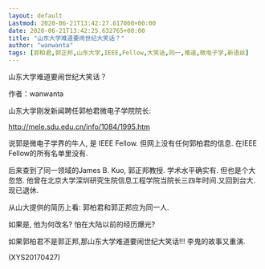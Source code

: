 ```yaml
---
layout: default
Lastmod: 2020-06-21T13:42:27.617000+00:00
date: 2020-06-21T13:42:25.632765+00:00
title: "山东大学难道要闹世纪大笑话？"
author: "wanwanta"
tags: [郭柏君,郭正邦,山东大学,IEEE,Fellow,大笑话,同一,难道,微电子学,新语丝]
---
```


山东大学难道要闹世纪大笑话？

作者：wanwanta

山东大学刚发新闻聘任郭柏君微电子学院院长:

http://mele.sdu.edu.cn/info/1084/1995.htm

说郭是微电子学界的牛人, 是 IEEE Fellow. 但网上没有任何郭柏君的信息. 在IEEE Fellow的所有名单里没有.

后来查到了同一领域的James B. Kuo, 郭正邦教授. 学术水平确实有. 但也是个大忽悠. 他曾在北京大学深圳研究生院信息工程学院当院长三四年时间.又回到台大. 现已退休.

从山大提供的简历上看: 郭柏君和郭正邦应为同一人.

如果是, 他为何改名? 怕在大陆以前的经历爆光?

如果郭柏君不是郭正邦,那山东大学难道要闹世纪大笑话!!! 李鬼的故事又重演.

(XYS20170427)

